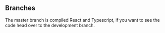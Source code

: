## Branches
The master branch is compiled React and Typescript, if you want to see the code head over to the development branch.
